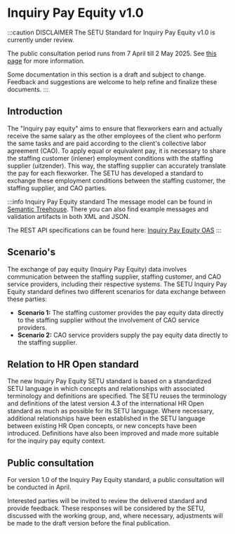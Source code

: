 # Inquiry Pay Equity v1.0

:::caution DISCLAIMER
The SETU Standard for Inquiry Pay Equity v1.0 is currently under review.

The public consultation period runs from 7 April till 2 May 2025. See [this page](./public-consultation.md) for more information.

Some documentation in this section is a draft and subject to change. Feedback and suggestions are welcome to help refine and finalize these documents.
:::

## Introduction
 
The "Inquiry pay equity" aims to ensure that flexworkers earn and actually receive the same salary as the other employees of the client who perform the same tasks and are paid according to the client's collective labor agreement (CAO). To apply equal or equivalent pay, it is necessary to share the staffing customer (inlener) employment conditions with the staffing supplier (uitzender). This way, the staffing supplier can accurately translate the pay for each flexworker. The SETU has developed a standard to exchange these employment conditions between the staffing customer, the staffing supplier, and CAO parties.


:::info Inquiry Pay Equity standard 
The message model can be found in [Semantic Treehouse](https://setu.semantic-treehouse.nl/message-model/MessageModel_881f9d0c-bdb8-4848-93b2-b45e6624950d). There you can also find example messages and validation artifacts in both XML and JSON.

The REST API specifications can be found here: [Inquiry Pay Equity OAS](../api/oas-gelijkwaardige-beloning.mdx)
:::




## Scenario's

The exchange of pay equity (Inquiry Pay Equity) data involves communication between the staffing supplier, staffing customer, and CAO service providers, including their respective systems. The SETU Inquiry Pay Equity standard defines two different scenarios for data exchange between these parties:

- **Scenario 1:** The staffing customer provides the pay equity data directly to the staffing supplier without the involvement of CAO service providers.
- **Scenario 2:** CAO service providers supply the pay equity data directly to the staffing supplier.


## Relation to HR Open standard


The new Inquiry Pay Equity SETU standard is based on a standardized SETU language in which concepts and relationships with associated terminology and definitions are specified. The SETU reuses the terminology and definitions of the latest version 4.3 of the international HR Open standard as much as possible for its SETU language. Where necessary, additional relationships have been established in the SETU language between existing HR Open concepts, or new concepts have been introduced. Definitions have also been improved and made more suitable for the inquiry pay equity context.

## Public consultation
For version 1.0 of the Inquiry Pay Equity standard, a public consultation will be conducted in April.

Interested parties will be invited to review the delivered standard and provide feedback. These responses will be considered by the SETU, discussed with the working group, and, where necessary, adjustments will be made to the draft version before the final publication.
